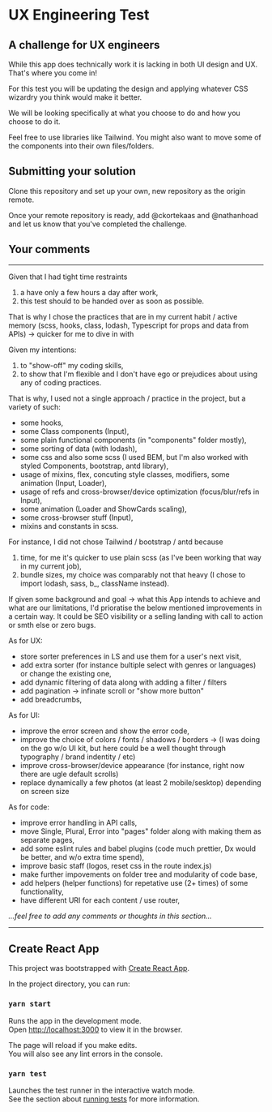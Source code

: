 # UX Engineering Test

## A challenge for UX engineers

While this app does technically work it is lacking in both UI design and UX. That's where you come in!

For this test you will be updating the design and applying whatever CSS wizardry you think would make it better.

We will be looking specifically at what you choose to do and how you choose to do it. 

Feel free to use libraries like Tailwind. You might also want to move some of the components into their own files/folders.

## Submitting your solution

Clone this repository and set up your own, new repository as the origin remote. 

Once your remote repository is ready, add @ckortekaas and @nathanhoad and let us know that you've completed the challenge.

## Your comments

----

Given that I had tight time restraints 
1) a have only a few hours a day after work,
2) this test should to be handed over as soon as possible.

That is why I chose the practices that are in my current habit / active memory (scss, hooks, class, lodash, Typescript for props and data from APIs) -> quicker for me to dive in with

Given my intentions:
1) to "show-off" my coding skills,
2) to show that I'm flexible and I don't have ego or prejudices about using any of coding practices.

That is why, I used not a single approach / practice in the project, but a variety of such:
- some hooks,
- some Class components (Input),
- some plain functional components (in "components" folder mostly),
- some sorting of data (with lodash),
- some css and also some scss (I used BEM, but I'm also worked with styled Components, bootstrap, antd library),
- usage of mixins, flex, concuting style classes, modifiers, some animation (Input, Loader),
- usage of refs and cross-browser/device optimization (focus/blur/refs in Input),
- some animation (Loader and ShowCards scaling),
- some cross-browser stuff (Input),
- mixins and constants in scss.

For instance, I did not chose Tailwind / bootstrap / antd because 
1) time, for me it's quicker to use plain scss (as I've been working that way in my current job),
2) bundle sizes, my choice was comparably not that heavy (I chose to import lodash, sass, b_, className instead). 

If given some background and goal -> what this App intends to achieve and what are our limitations, I'd prioratise the below mentioned improvements in a certain way. It could be SEO visibility or a selling landing with call to action or smth else or zero bugs.

As for UX:
- store sorter preferences in LS and use them for a user's next visit,
- add extra sorter (for instance bultiple select with genres or languages) or change the existing one,
- add dynamic filtering of data along with adding a filter / filters
- add pagination -> infinate scroll or "show more button" 
- add breadcrumbs,

As for UI:
- improve the error screen and show the error code,
- improve the choice of colors / fonts / shadows / borders -> (I was doing on the go w/o UI kit, but here could be a well thought through typography / brand indentity / etc) 
- improve cross-browser/device appearance (for instance, right now there are ugle default scrolls)
- replace dynamically a few photos (at least 2 mobile/sesktop) depending on screen size 

As for code:
- improve error handling in API calls,
- move Single, Plural, Error into "pages" folder along with making them as separate pages,
- add some eslint rules and babel plugins (code much prettier, Dx would be better, and w/o extra time spend),
- improve basic staff (logos, reset css in the route index.js)
- make further impovements on folder tree and modularity of code base,
- add helpers (helper functions) for repetative use (2+ times) of some functionality,
- have different URI for each content / use router,

_...feel free to add any comments or thoughts in this section..._

----

## Create React App

This project was bootstrapped with [Create React App](https://github.com/facebook/create-react-app).

In the project directory, you can run:

### `yarn start`

Runs the app in the development mode.\
Open [http://localhost:3000](http://localhost:3000) to view it in the browser.

The page will reload if you make edits.\
You will also see any lint errors in the console.

### `yarn test`

Launches the test runner in the interactive watch mode.\
See the section about [running tests](https://facebook.github.io/create-react-app/docs/running-tests) for more information.

